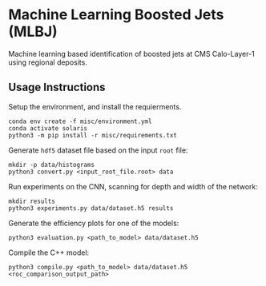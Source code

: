 # Machine Learning Boosted Jets (MLBJ)

Machine learning based identification of boosted jets at CMS Calo-Layer-1 using regional deposits.

## Usage Instructions

Setup the environment, and install the requierments.
```
conda env create -f misc/environment.yml
conda activate solaris 
python3 -m pip install -r misc/requirements.txt
```

Generate `hdf5` dataset file based on the input `root` file:
```
mkdir -p data/histograms
python3 convert.py <input_root_file.root> data
```

Run experiments on the CNN, scanning for depth and width of the network:
```
mkdir results
python3 experiments.py data/dataset.h5 results
```

Generate the efficiency plots for one of the models:
```
python3 evaluation.py <path_to_model> data/dataset.h5
```

Compile the C++ model:
```
python3 compile.py <path_to_model> data/dataset.h5 <roc_comparison_output_path>
```
